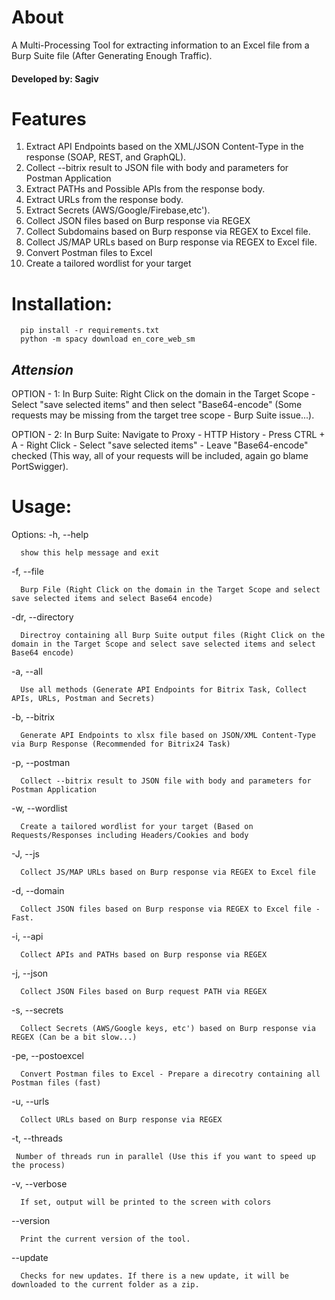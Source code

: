 # About
A Multi-Processing Tool for extracting information to an Excel file from a Burp Suite file (After Generating Enough Traffic).
#### Developed by: Sagiv

# Features
1. Extract API Endpoints based on the XML/JSON Content-Type in the response (SOAP, REST, and GraphQL).
2. Collect --bitrix result to JSON file with body and parameters for Postman Application
3. Extract PATHs and Possible APIs from the response body.
4. Extract URLs from the response body.
5. Extract Secrets (AWS/Google/Firebase,etc').
6. Collect JSON files based on Burp response via REGEX
7. Collect Subdomains based on Burp response via REGEX to Excel file.
8. Collect JS/MAP URLs based on Burp response via REGEX to Excel file.
9. Convert Postman files to Excel
10. Create a tailored wordlist for your target

# Installation: 

      pip install -r requirements.txt
      python -m spacy download en_core_web_sm

## ***Attension***

OPTION - 1: In Burp Suite: Right Click on the domain in the Target Scope - Select "save selected items" and then select "Base64-encode" (Some requests may be missing from the target tree scope - Burp Suite issue...).

OPTION - 2: In Burp Suite: Navigate to Proxy - HTTP History - Press CTRL + A - Right Click - Select "save selected items" - Leave "Base64-encode" checked (This way, all of your requests will be included, again go blame PortSwigger).

# Usage:

Options:
  -h, --help            
  
      show this help message and exit
  
  -f, --file  
  
      Burp File (Right Click on the domain in the Target Scope and select save selected items and select Base64 encode)

  -dr, --directory  
  
      Directroy containing all Burp Suite output files (Right Click on the domain in the Target Scope and select save selected items and select Base64 encode)
      
  -a, --all  
  
      Use all methods (Generate API Endpoints for Bitrix Task, Collect APIs, URLs, Postman and Secrets)
      
  -b, --bitrix  
  
      Generate API Endpoints to xlsx file based on JSON/XML Content-Type via Burp Response (Recommended for Bitrix24 Task)
      
   -p, --postman  
  
      Collect --bitrix result to JSON file with body and parameters for Postman Application    
  
   -w, --wordlist  
  
      Create a tailored wordlist for your target (Based on Requests/Responses including Headers/Cookies and body
   
   -J, --js 
  
      Collect JS/MAP URLs based on Burp response via REGEX to Excel file
      
   -d, --domain
  
      Collect JSON files based on Burp response via REGEX to Excel file - Fast.
      
  -i, --api  
  
      Collect APIs and PATHs based on Burp response via REGEX
      
   -j, --json  
  
      Collect JSON Files based on Burp request PATH via REGEX     
      
  -s, --secrets  
  
      Collect Secrets (AWS/Google keys, etc') based on Burp response via REGEX (Can be a bit slow...)
      
  -pe, --postoexcel  
  
      Convert Postman files to Excel - Prepare a direcotry containing all Postman files (fast)      
      
  -u, --urls  
  
      Collect URLs based on Burp response via REGEX
      
  -t, --threads  
  
     Number of threads run in parallel (Use this if you want to speed up the process) 
      
  -v, --verbose  
  
      If set, output will be printed to the screen with colors 
      
  --version  
  
      Print the current version of the tool.     
      
  --update
  
      Checks for new updates. If there is a new update, it will be downloaded to the current folder as a zip.     
